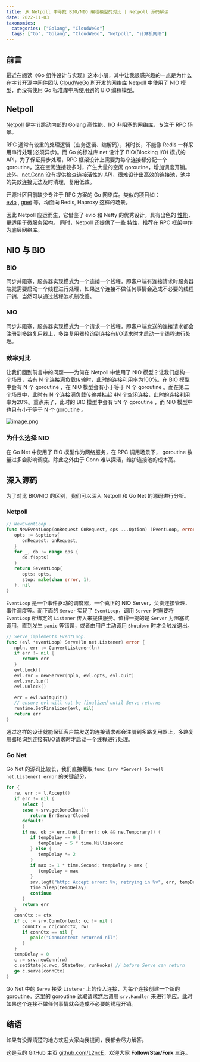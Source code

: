 ```yaml
---
title: 从 Netpoll 中寻找 BIO/NIO 编程模型的对比 | Netpoll 源码解读
date: 2022-11-03
taxonomies:
  categories: ["Golang", "CloudWeGo"]
  tags: ["Go", "Golang", "CloudWeGo", "Netpoll", "计算机网络"]
---
```


## 前言

最近在阅读《Go 组件设计与实现》这本小册，其中让我很感兴趣的一点是为什么在字节开源中间件团队 [CloudWeGo](https://github.com/cloudwego) 所开发的网络库 Netpoll 中使用了 NIO 模型，而没有使用 Go 标准库中所使用到的 BIO 编程模型。

## Netpoll

[Netpoll](https://github.com/cloudwego/netpoll) 是字节跳动内部的 Golang 高性能、I/O 非阻塞的网络库，专注于 RPC 场景。

RPC 通常有较重的处理逻辑（业务逻辑、编解码），耗时长，不能像 Redis 一样采用串行处理(必须异步)。而 Go 的标准库 net 设计了 BIO(Blocking I/O) 模式的 API，为了保证异步处理，RPC 框架设计上需要为每个连接都分配一个 goroutine，这在空闲连接较多时，产生大量的空闲 goroutine，增加调度开销。此外，[net.Conn](https://github.com/golang/go/blob/master/src/net/net.go) 没有提供检查连接活性的 API，很难设计出高效的连接池，池中的失效连接无法及时清理，复用低效。

开源社区目前缺少专注于 RPC 方案的 Go 网络库。类似的项目如：[evio](https://github.com/tidwall/evio) , [gnet](https://github.com/panjf2000/gnet) 等，均面向 Redis, Haproxy 这样的场景。

因此 Netpoll 应运而生，它借鉴了 evio 和 Netty 的优秀设计，具有出色的 [性能](https://github.com/cloudwego/netpoll/blob/main/README_CN.md#%e6%80%a7%e8%83%bd)，更适用于微服务架构。 同时，Netpoll 还提供了一些 [特性](https://github.com/cloudwego/netpoll/blob/main/README_CN.md#%e7%89%b9%e6%80%a7)，推荐在 RPC 框架中作为底层网络库。

## NIO 与 BIO

### BIO

同步并阻塞，服务器实现模式为一个连接一个线程，即客户端有连接请求时服务器端就需要启动一个线程进行处理，如果这个连接不做任何事情会造成不必要的线程开销，当然可以通过线程池机制改善。

### NIO

同步非阻塞，服务器实现模式为一个请求一个线程，即客户端发送的连接请求都会注册到多路复用器上，多路复用器轮询到连接有I/O请求时才启动一个线程进行处理。

### 效率对比

让我们回到前言中的问题——为何在 Netpoll 中使用了 NIO 模型？让我们虚构一个场景，若有 N 个连接满负载传输时，此时的连接利用率为100%。在 BIO 模型中会有 N 个 goroutine ，在 NIO 模型会有小于等于 N 个 goroutine 。而在第二个场景中，此时有 N 个连接满负载传输并挂起 4N 个空闲连接，此时的连接利用率为20%。重点来了，此时的 BIO 模型中会有 5N 个 goroutine ，而 NIO 模型中也只有小于等于 N 个 goroutine 。

![image.png](https://picture.lanlance.cn/i/2022/11/03/63633e3eb9bb0.png)

### 为什么选择 NIO

在 Go Net 中使用了 BIO 模型作为网络服务，在 RPC 调用场景下， goroutine 数量过多会影响调度。除此之外由于 Conn 难以探活，维护连接池的成本高。

## 深入源码

为了对比 BIO/NIO 的区别，我们可以深入 Netpoll 和 Go Net 的源码进行分析。

### Netpoll

```go
// NewEventLoop .
func NewEventLoop(onRequest OnRequest, ops ...Option) (EventLoop, error) {
   opts := &options{
      onRequest: onRequest,
   }
   for _, do := range ops {
      do.f(opts)
   }
   return &eventLoop{
      opts: opts,
      stop: make(chan error, 1),
   }, nil
}
```

`EventLoop` 是一个事件驱动的调度器，一个真正的 NIO Server，负责连接管理、事件调度等。而下面的 `Server` 实现了 `EventLoop`，调用 `Server` 时需要将 `EventLoop` 所绑定的 `Listener` 传入来提供服务。值得一提的是 `Server` 为阻塞式调用，直到发生 `panic` 等错误，或者由用户主动调用 `Shutdown` 时才会触发退出。

```go
// Serve implements EventLoop.
func (evl *eventLoop) Serve(ln net.Listener) error {
   npln, err := ConvertListener(ln)
   if err != nil {
      return err
   }
   evl.Lock()
   evl.svr = newServer(npln, evl.opts, evl.quit)
   evl.svr.Run()
   evl.Unlock()

   err = evl.waitQuit()
   // ensure evl will not be finalized until Serve returns
   runtime.SetFinalizer(evl, nil)
   return err
}
```

通过这样的设计就能保证客户端发送的连接请求都会注册到多路复用器上，多路复用器轮询到连接有I/O请求时才启动一个线程进行处理。

### Go Net

Go Net 的源码比较长，我们直接截取 `func (srv *Server) Serve(l net.Listener) error` 的关键部分。

```go
for {
   rw, err := l.Accept()
   if err != nil {
      select {
      case <-srv.getDoneChan():
         return ErrServerClosed
      default:
      }
      if ne, ok := err.(net.Error); ok && ne.Temporary() {
         if tempDelay == 0 {
            tempDelay = 5 * time.Millisecond
         } else {
            tempDelay *= 2
         }
         if max := 1 * time.Second; tempDelay > max {
            tempDelay = max
         }
         srv.logf("http: Accept error: %v; retrying in %v", err, tempDelay)
         time.Sleep(tempDelay)
         continue
      }
      return err
   }
   connCtx := ctx
   if cc := srv.ConnContext; cc != nil {
      connCtx = cc(connCtx, rw)
      if connCtx == nil {
         panic("ConnContext returned nil")
      }
   }
   tempDelay = 0
   c := srv.newConn(rw)
   c.setState(c.rwc, StateNew, runHooks) // before Serve can return
   go c.serve(connCtx)
}
```
Go Net 中的 `Serve` 接受 `Listener` 上的传入连接，为每个连接创建一个新的 goroutine。这里的 goroutine 读取请求然后调用 `srv.Handler` 来进行响应。此时如果这个连接不做任何事情就会造成不必要的线程开销。

## 结语
如果有没弄清楚的地方欢迎大家向我提问，我都会尽力解答。

这是我的 GitHub 主页 [github.com/L2ncE](https://github.com/L2ncE)，欢迎大家 **Follow/Star/Fork** 三连。
